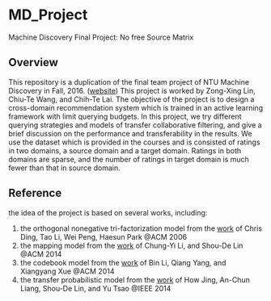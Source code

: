 # MD_Project
Machine Discovery Final Project: No free Source Matrix

## Overview
This repository is a duplication of the final team project of NTU Machine Discovery in Fall, 2016. ([website](http://www.csie.ntu.edu.tw/~sdlin/Courses/MD.html)) This project is worked by Zong-Xing Lin, Chiu-Te Wang, and Chih-Te Lai. The objective of the project is to design a cross-domain recommendation system which is trained in an active learning framework with limit querying budgets. In this project, we try different querying strategies and models of transfer collaborative filtering, and give a brief discussion on the performance and transferability in the results. We use the dataset which is provided in the courses and is consisted of ratings in two domains, a source domain and a target domain. Ratings in both domains are sparse, and the number of ratings in target domain is much fewer than that in source domain.

## Reference
the idea of the project is based on several works, including:  
1. the orthogonal nonegative tri-factorization model from the [work](http://dl.acm.org/citation.cfm?id=1150420) of Chris Ding, Tao Li, Wei Peng, Haesun Park @ACM 2006  
2. the mapping model from the [work](http://dl.acm.org/citation.cfm?id=2623657) of Chung-Yi Li, and Shou-De Lin @ACM 2014  
3. the codebook model from the [work](http://dl.acm.org/citation.cfm?id=1661773) of Bin Li, Qiang Yang, and Xiangyang Xue @ACM 2014  
4. the transfer probabilistic model from the [work](http://ieeexplore.ieee.org/document/7023342/) of How Jing, An-Chun Liang, Shou-De Lin, and Yu Tsao @IEEE 2014